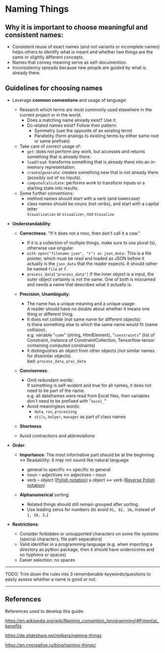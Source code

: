 # Naming Things

## Why it is important to choose meaningful and consistent names:

- Consistent reuse of exact names (and not variants or incomplete names) helps others to identify what is meant and whether two things are the same or slightly different concepts.
- Names that convey meaning serve as self-documention.
- Inconsistency spreads because new people are guided by what is already there.

## Guidelines for choosing names

- Leverage **common conventions** and usage of language:
  - Research which terms are most commonly used elsewhere in the current project or in the world.
    - Does a matching name already exist? Use it.
    - Do related names exist? Follow their pattern:
      - Symmetry (use the opposite of an existing term)
      - Parallelity (form analogs to existing terms by either same root or same prefixes)
  - Take care of correct usage of:
    - `get`: does not perform any work, but accesses and returns something that is already there.
    - `load`/`read`: transforms something that is already there into an in-memory representation.
    - `create`/`generate`: creates something new that is not already there (possibly out of no inputs).
    - `compute`/`calculate`: performs work to transform inputs or a starting state into results.
  - Some further conventions:
    - method names should start with a verb (and lowercase)
    - class names should be nouns (not verbs), and start with a capital letter  
      `Visualization` or `Visualizer`, not `Visualize`

- **Understandability**:

  - **Correctness**: "If it does not a moo, then don't call it a cow."
    - If it is a collection of multiple things, make sure to use plural (s), otherwise use singular.
    - `with open("filename.json", "r") as json_data:`  This is a file pointer, which must be read and loaded as JSON before it actually is the `json_data` that the reader expects. It should rather be named `file` or `f`.
    - `process_data["process_data"]` If the inner object is a input, the outer object certainly is not the same. One of both is misnamed and needs a name that describes what it actually is.

  - **Precision**, **Unambiguity**:
    - The name has a unique meaning and a unique usage:  
      A reader should have no doubts about whether it means one thing or different thing.
    - It does not collide (not same name for different objects):   
      Is there something else to which the same name would fit (name collision).  
      e.g. variable "`code`" (string, HtmlElement), "`constraints`" (list of Constraint, instance of ConstraintCollection, Tensorflow tensor containing computed constraints)
    - It distinguishes an object from other objects (not similar names for dissimilar objects).  
      bad: `process_data`, `proc_data`

  - **Conciseness**:
    - Omit redundant words:  
      If something is self-evident and true for all names, it does not need to be part of the name.  
      e.g. all dataframes were read from Excel files, then variables don't need to be prefixed with "`excel_`"  
    - Avoid meaningless words:
      - `data`, `run`, `processing`
      - `utils`, `helper`, `manager` as part of class names

  - **Shortness**

  - Avoid contractions and abbreviations

- **Order**:

  - **Importance**:
    The most informative part should be at the beginning ↔ Readability: It may not sound like natural language
    - general to specific ↔ specific to general
    - noun – adjectives ↔ adjectives – noun
    - verb – object ([Polish notation](https://en.wikipedia.org/wiki/Polish_notation)) a object ↔ verb ([Reverse Polish notation](https://en.wikipedia.org/wiki/Reverse_Polish_notation))

  - **Alphanumerical** sorting:
    - Related things should still remain grouped after sorting.
    - Use leading zeros for numbers (to avoid `01, 02, 10…` instead of `1, 10, 2…`)

- **Restrictions**:

  - Consider forbidden or unsupported characters on some file systems (special characters, file path separators)
  - Valid identifier in a programming language (e.g. when importing a directory as python package, then it should have underscores and no hyphens or spaces)
  - Easier selection: no spaces


---

TODO: Trim down the rules into 3 rememberable keywords/questions to easily assess whether a name is good or not.

---

## References

References used to develop this guide:

<https://en.wikipedia.org/wiki/Naming_convention_(programming)#Potential_benefits>

<https://de.slideshare.net/milkers/naming-things>

<https://en.rmcreative.ru/blog/naming-things/>